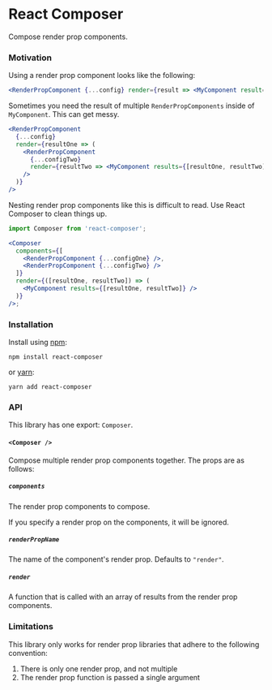 # React Composer

Compose render prop components.

### Motivation

Using a render prop component looks like the following:

```jsx
<RenderPropComponent {...config} render={result => <MyComponent result={result}>}>
```

Sometimes you need the result of multiple `RenderPropComponents` inside of `MyComponent`. This
can get messy.

```jsx
<RenderPropComponent
  {...config}
  render={resultOne => (
    <RenderPropComponent
      {...configTwo}
      render={resultTwo => <MyComponent results={[resultOne, resultTwo]} />}
    />
  )}
/>
```

Nesting render prop components like this is difficult to read. Use React Composer to
clean things up.

```jsx
import Composer from 'react-composer';

<Composer
  components={[
    <RenderPropComponent {...configOne} />,
    <RenderPropComponent {...configTwo} />
  ]}
  render={([resultOne, resultTwo]) => (
    <MyComponent results={[resultOne, resultTwo]} />
  )}
/>;
```

### Installation

Install using [npm](https://www.npmjs.com):

```
npm install react-composer
```

or [yarn](https://yarnpkg.com/):

```
yarn add react-composer
```

### API

This library has one export: `Composer`.

#### `<Composer />`

Compose multiple render prop components together. The props are as
follows:

##### `components`

The render prop components to compose.

If you specify a render prop on the components, it will be ignored.

##### `renderPropName`

The name of the component's render prop. Defaults to `"render"`.

##### `render`

A function that is called with an array of results from the render prop
components.

### Limitations

This library only works for render prop libraries that adhere to the following
convention:

1. There is only one render prop, and not multiple
2. The render prop function is passed a single argument
